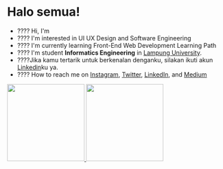 # Halo semua! 

- ???? Hi, I'm <Echa Andrea>
- ???? I'm interested in UI UX Design and Software Engineering  
- ???? I'm currently learning Front-End Web Development Learning Path
- ???? I'm student **Informatics Engineering** in [Lampung University](https://www.unila.ac.id/).
- ????Jika kamu tertarik untuk berkenalan denganku, silakan ikuti akun [Linkedin](https://www.linkedin.com/in/echa-andrea-gustiar/)ku ya.
- ???? How to reach me on 
<a href="https://www.instagram.com/<USERNAME_ANDA>/" target="_blank">Instagram</a>, 
<a href="https://twitter.com/<USERNAME_ANDA>"  target="_blank">Twitter</a>, 
<a href="https://www.linkedin.com/in/<ECHA_ANDREA>/" target="https://www.linkedin.com/in/echa-andrea-gustiar">LinkedIn</a>, and 
<a href="https://medium.com/@<USERNAME_ANDA>" target="_blank">Medium</a>

<p align="left">
<a href="https://github.com/EchaAndrea">
  <img height="180em" src="https://github-readme-stats-eight-theta.vercel.app/api?username=gilangadhan&show_icons=true&theme=algolia&include_all_commits=true&count_private=true"/>
  <img height="180em" src="https://github-readme-stats-eight-theta.vercel.app/api/top-langs/?username=gilangadhan&layout=compact&langs_count=8&theme=algolia"/>
</a>
</p>
